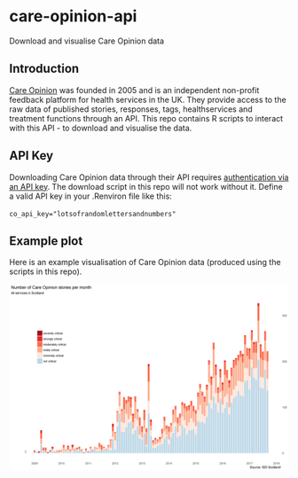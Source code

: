 # care-opinion-api
Download and visualise Care Opinion data

## Introduction
[Care Opinion](https://www.careopinion.org.uk/) was founded in 2005 and is an independent non-profit feedback platform for health services in the UK. They provide access to the raw data of published stories, responses, tags, healthservices and treatment functions through an API. This repo contains R scripts to interact with this API - to download and visualise the data.

## API Key
Downloading Care Opinion data through their API requires [authentication via an API key](https://www.careopinion.org.uk/info/api-v2-authentication). The download script in this repo will not work without it. Define a valid API key in your .Renviron file like this:

`co_api_key="lotsofrandomlettersandnumbers"`

## Example plot
Here is an example visualisation of Care Opinion data (produced using the scripts in this repo).

![An example plot of Care Opinion data](https://raw.githubusercontent.com/jsphdms/care-opinion-api/master/example_plot_Scotland.png)
